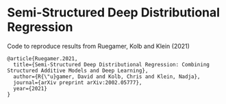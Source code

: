 # Semi-Structured Deep Distributional Regression

Code to reproduce results from Ruegamer, Kolb and Klein (2021)

    @article{Ruegamer.2021,
      title={Semi-Structured Deep Distributional Regression: Combining Structured Additive Models and Deep Learning},
      author={R{\"u}gamer, David and Kolb, Chris and Klein, Nadja},
      journal={arXiv preprint arXiv:2002.05777},
      year={2021}
    }
